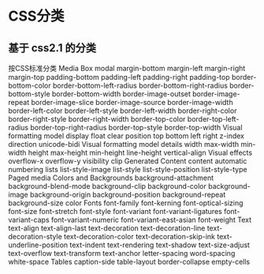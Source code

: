 # CSS分类

## 基于 css2.1 的分类

按CSS标准分类
	Media
	Box modal
		margin-bottom
		margin-left
		margin-right
		margin-top
		padding-bottom
		padding-left
		padding-right
		padding-top
		border-bottom-color
		border-bottom-left-radius
		border-bottom-right-radius
		border-bottom-style
		border-bottom-width
		border-image-outset
		border-image-repeat
		border-image-slice
		border-image-source
		border-image-width
		border-left-color
		border-left-style
		border-left-width
		border-right-color
		border-right-style
		border-right-width
		border-top-color
		border-top-left-radius
		border-top-right-radius
		border-top-style
		border-top-width
	Visual formatting model
		display
		float
		clear
		position
		top
		bottom
		left
		right
		z-index
		direction
		unicode-bidi
	Visual formatting model details
		width
		max-width
		min-width
		height
		max-height
		min-height
		line-height
		vertical-align
	Visual effects
		overflow-x
		overflow-y
		visibility
		clip
	Generated Content
		content
	automatic numbering
	lists
		list-style-image
		list-style
		list-style-position
		list-style-type
	Paged media
	Colors and Backgrounds
		background-attachment
		background-blend-mode
		background-clip
		background-color
		background-image
		background-origin
		background-position
		background-repeat
		background-size
		color
	Fonts
		font-family
		font-kerning
		font-optical-sizing
		font-size
		font-stretch
		font-style
		font-variant
		font-variant-ligatures
		font-variant-caps
		font-variant-numeric
		font-variant-east-asian
		font-weight
	Text
		text-align
		text-align-last
		text-decoration
		text-decoration-line
		text-decoration-style
		text-decoration-color
		text-decoration-skip-ink
		text-underline-position
		text-indent
		text-rendering
		text-shadow
		text-size-adjust
		text-overflow
		text-transform
		text-anchor
		letter-spacing
		word-spacing
		white-space
	Tables
		caption-side
		table-layout
		border-collapse
		empty-cells

